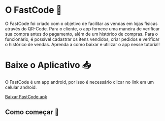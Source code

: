 # O FastCode 📇
O FastCode foi criado com o objetivo de facilitar as vendas em lojas físicas através do QR-Code. Para o cliente, o app fornece uma maneira de verificar sua compra antes do pagamento, além de um histórico de compras. Para o funcionário, é possível cadastrar os itens vendidos, criar pedidos e verificar o histórico de vendas.
Aprenda a como baixar e utilizar o app nesse tutorial!

# Baixe o Aplicativo 📥
O FastCode é um app android, por isso é necessário clicar no link em um celular android.

[Baixar FastCode.apk]((https://github.com/Ext-FastCode/FastCode/releases/download/v1.0.0/FastCode.apk))


## Como começar 🔧
